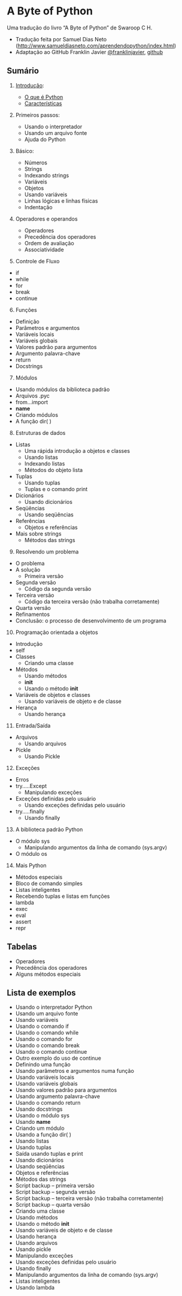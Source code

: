 A Byte of Python
================

Uma tradução do livro “A Byte of Python” de Swaroop C H.

* Tradução feita por Samuel Dias Neto (http://www.samueldiasneto.com/aprendendopython/index.html)
* Adaptação ao GitHub Franklin Javier [@franklinjavier](http://twitter.com/franklinjavier), [github](https://github.com/franklinjavier)


## Sumário

1. [Introdução](introducao.md):
	- [O que é Python](introducao.md#o-que--python)
	- [Características](introducao.md#caracteristicas)




2. Primeiros passos:
	- Usando o interpretador
	- Usando um arquivo fonte
	- Ajuda do Python

3. Básico:
	- Números
	- Strings
	- Indexando strings
	- Variáveis
	- Objetos
	- Usando variáveis
	- Linhas lógicas e linhas físicas
	- Indentação

4. Operadores e operandos
	- Operadores
	- Precedência dos operadores
	- Ordem de avaliação
	- Associatividade

5. Controle de Fluxo
  - if
  - while
  - for
  - break
  - continue

6. Funções
  - Definição
  - Parâmetros e argumentos
  - Variáveis locais
  - Variáveis globais
  - Valores padrão para argumentos
  - Argumento palavra-chave
  - return
  - Docstrings

7. Módulos
  - Usando módulos da biblioteca padrão
  - Arquivos .pyc
  - from...import
  - __name__
  - Criando módulos
  - A função dir( )

8. Estruturas de dados
  - Listas
    - Uma rápida introdução a objetos e classes
    - Usando listas
    - Indexando listas
    - Métodos do objeto lista
  - Tuplas
    - Usando tuplas
    - Tuplas e o comando print
  - Dicionários
    - Usando dicionários
  - Seqüências
    - Usando seqüências
  - Referências
    - Objetos e referências
  - Mais sobre strings
    - Métodos das strings

9. Resolvendo um problema
  - O problema
  - A solução
    - Primeira versão
  - Segunda versão
    - Código da segunda versão
  - Terceira versão
    - Código da terceira versão (não trabalha corretamente)
  - Quarta versão
  - Refinamentos
  - Conclusão: o processo de desenvolvimento de um programa

10. Programação orientada a objetos
  - Introdução
  - self
  - Classes
    - Criando uma classe
  - Métodos
    - Usando métodos
    - __init__
    - Usando o método __init__
  - Variáveis de objetos e classes
    - Usando variáveis de objeto e de classe
  - Herança
    - Usando herança

11. Entrada/Saída
  - Arquivos
    - Usando arquivos
  - Pickle
    - Usando Pickle

12. Exceções
  - Erros
  - try.....Except
    - Manipulando exceções
  - Exceções definidas pelo usuário
    - Usando exceções definidas pelo usuário
  - try.....finally
    - Usando finally

13. A biblioteca padrão Python
  - O módulo sys
    - Manipulando argumentos da linha de comando (sys.argv)
  - O módulo os

14. Mais Python
  - Métodos especiais
  - Bloco de comando simples
  - Listas inteligentes
  - Recebendo tuplas e listas em funções
  - lambda
  - exec
  - eval
  - assert
  - repr


## Tabelas
  * Operadores
  * Precedência dos operadores
  * Alguns métodos especiais

## Lista de exemplos
  * Usando o interpretador Python
  * Usando um arquivo fonte
  * Usando variáveis
  * Usando o comando if
  * Usando o comando while
  * Usando o comando for
  * Usando o comando break
  * Usando o comando continue
  * Outro exemplo do uso de continue
  * Definindo uma função
  * Usando parâmetros e argumentos numa função
  * Usando variáveis locais
  * Usando variáveis globais
  * Usando valores padrão para argumentos
  * Usando argumento palavra-chave
  * Usando o comando return
  * Usando docstrings
  * Usando o módulo sys
  * Usando __name__
  * Criando um módulo
  * Usando a função dir( )
  * Usando listas
  * Usando tuplas
  * Saída usando tuplas e print
  * Usando dicionários
  * Usando seqüências
  * Objetos e referências
  * Métodos das strings
  * Script backup – primeira versão
  * Script backup – segunda versão
  * Script backup – terceira versão (não trabalha corretamente)
  * Script backup – quarta versão
  * Criando uma classe
  * Usando métodos
  * Usando o método __init__
  * Usando variáveis de objeto e de classe
  * Usando herança
  * Usando arquivos
  * Usando pickle
  * Manipulando exceções
  * Usando exceções definidas pelo usuário
  * Usando finally
  * Manipulando argumentos da linha de comando (sys.argv)
  * Listas inteligentes
  * Usando lambda
